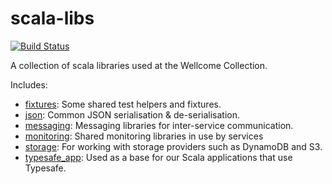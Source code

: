 # scala-libs

[![Build Status](https://travis-ci.org/wellcomecollection/scala-libs.svg?branch=master)](https://travis-ci.org/wellcomecollection/scala-libs)



A collection of scala libraries used at the Wellcome Collection.

Includes:
- [fixtures](fixtures/README.md): Some shared test helpers and fixtures.
- [json](json/README.md): 
Common JSON serialisation & de-serialisation.
- [messaging](messaging/README.md): Messaging libraries for inter-service communication.
- [monitoring](monitoring/README.md): Shared monitoring libraries in use by services
- [storage](monitoring/README.md): For working with storage providers such as DynamoDB and S3.
- [typesafe_app](typesafe_app/README.md): Used as a base for our Scala applications that use Typesafe.
